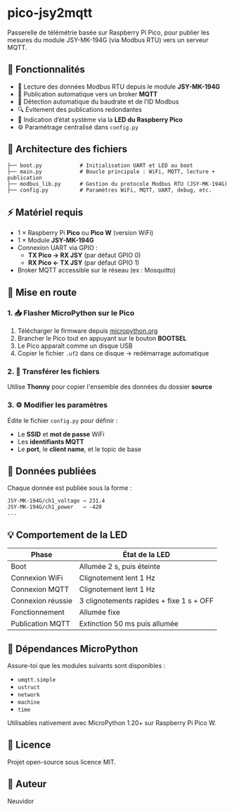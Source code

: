 # pico-jsy2mqtt

Passerelle de télémétrie basée sur Raspberry Pi Pico, pour publier les mesures du module JSY-MK-194G (via Modbus RTU) vers un serveur MQTT.

## 🔧 Fonctionnalités

- 💬 Lecture des données Modbus RTU depuis le module **JSY-MK-194G**
- 📡 Publication automatique vers un broker **MQTT**
- 🔄 Détection automatique du baudrate et de l’ID Modbus
- 🔍 Évitement des publications redondantes
- 🔔 Indication d’état système via la **LED du Raspberry Pico**
- ⚙️ Paramétrage centralisé dans `config.py`

## 🧱 Architecture des fichiers

```
├── boot.py            # Initialisation UART et LED au boot
├── main.py            # Boucle principale : WiFi, MQTT, lecture + publication
├── modbus_lib.py      # Gestion du protocole Modbus RTU (JSY-MK-194G)
├── config.py          # Paramètres WiFi, MQTT, UART, debug, etc.
```

## ⚡ Matériel requis

- 1 × Raspberry Pi **Pico** ou **Pico W** (version WiFi)
- 1 × Module **JSY-MK-194G**
- Connexion UART via GPIO :
  - **TX Pico → RX JSY** (par défaut GPIO 0)
  - **RX Pico ← TX JSY** (par défaut GPIO 1)
- Broker MQTT accessible sur le réseau (ex : Mosquitto)

## 🐍 Mise en route

### 1. 📥 Flasher MicroPython sur le Pico

1. Télécharger le firmware depuis [micropython.org](https://micropython.org/download/rp2-pico-w/)
2. Brancher le Pico tout en appuyant sur le bouton **BOOTSEL**
3. Le Pico apparaît comme un disque USB
4. Copier le fichier `.uf2` dans ce disque → redémarrage automatique

### 2. 📁 Transférer les fichiers

Utilise **Thonny** pour copier l'ensemble des données du dossier **source**

### 3. ⚙️ Modifier les paramètres

Édite le fichier `config.py` pour définir :
- Le **SSID** et **mot de passe** WiFi
- Les **identifiants MQTT**
- Le **port**, le **client name**, et le topic de base

## 🔎 Données publiées

Chaque donnée est publiée sous la forme :
```
JSY-MK-194G/ch1_voltage → 231.4
JSY-MK-194G/ch1_power   → -420
...
```

## 💡 Comportement de la LED

| Phase              | État de la LED                   |
|--------------------|----------------------------------|
| Boot               | Allumée 2 s, puis éteinte        |
| Connexion WiFi     | Clignotement lent 1 Hz           |
| Connexion MQTT     | Clignotement lent 1 Hz           |
| Connexion réussie  | 3 clignotements rapides + fixe 1 s + OFF |
| Fonctionnement     | Allumée fixe                     |
| Publication MQTT   | Extinction 50 ms puis allumée    |


## 🧰 Dépendances MicroPython

Assure-toi que les modules suivants sont disponibles :
- `umqtt.simple`
- `ustruct`
- `network`
- `machine`
- `time`

Utilisables nativement avec MicroPython 1.20+ sur Raspberry Pi Pico W.

## 📄 Licence

Projet open-source sous licence MIT.

## 👤 Auteur

Neuvidor